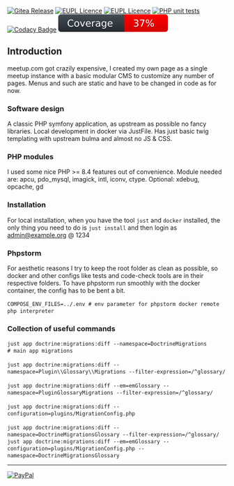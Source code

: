 
[![Gitea Release](https://img.shields.io/badge/Version-v0.5.0-31c754.svg)](https://github.com/xuedi/meetAgain/releases)
[![EUPL Licence](https://img.shields.io/badge/Licence-EUPL_v1.2-31c754.svg)](https://eupl.eu/1.2/en)
[![EUPL Licence](https://img.shields.io/badge/Roadmap-0.6-31c754.svg)](https://github.com/xuedi/meetAgain/milestones?sort=title&direction=asc)
[![PHP unit tests](https://github.com/xuedi/meetAgain/actions/workflows/phpunit.yml/badge.svg)](https://github.com/xuedi/meetAgain/actions/workflows/phpunit.yml)
[![Codacy Badge](https://app.codacy.com/project/badge/Grade/4e8c1edd8aec4982a3ff4d774f96cda3)](https://app.codacy.com/gh/xuedi/meetAgain/dashboard?utm_source=gh&utm_medium=referral&utm_content=&utm_campaign=Badge_grade)
[![Code Coverage](https://raw.githubusercontent.com/xuedi/meetAgain/main/tests/badge/coverage.svg)](https://github.com/xuedi/meetAgain/blob/master/tests/badgeGenerator.php)

## Introduction
meetup.com got crazily expensive, I created my own page as a single meetup
instance with a basic modular CMS to customize any number of pages. Menus and
such are static and have to be changed in code as for now.


### Software design
A classic PHP symfony application, as upstream as possible no fancy libraries. Local 
development in docker via JustFile. Has just basic twig templating with upstream bulma
and almost no JS & CSS. 


### PHP modules
I used some nice PHP >= 8.4 features out of convenience. Module needed are:
apcu, pdo_mysql, imagick, intl, iconv, ctype. Optional: xdebug, opcache, gd


### Installation
For local installation, when you have the tool `just` and `docker` installed, the only
thing you need to do is `just install` and then login as admin@example.org @ 1234


### Phpstorm
For aesthetic reasons I try to keep the root folder as clean as possible, so docker and other
configs like tests and code-check tools are in their respective folders. To have phpstorm run
smoothly with the docker container, the config has to be bent a bit.
```
COMPOSE_ENV_FILES=../.env # env parameter for phpstorm docker remote php interpreter
```

### Collection of useful commands
```
just app doctrine:migrations:diff --namespace=DoctrineMigrations            # main app migrations

just app doctrine:migrations:diff --namespace=Plugin\\Glossary\\Migrations --filter-expression=/^glossary/

just app doctrine:migrations:diff --em=emGlossary --namespace=PluginGlossaryMigrations --filter-expression=/^glossary/

just app doctrine:migrations:diff --configuration=plugins/MigrationConfig.php

just app doctrine:migrations:diff --namespace=DoctrineMigrationsGlossary --filter-expression=/^glossary/
just app doctrine:migrations:diff --em=emGlossary --configuration=plugins/MigrationConfig.php --namespace=DoctrineMigrationsGlossary
```

---
[![PayPal](https://img.shields.io/badge/PayPal-00457C?style=for-the-badge&logo=paypal&logoColor=white)](https://www.paypal.com/donate/?hosted_button_id=76XY2B8VZPTXL)